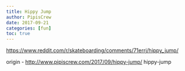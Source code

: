 ```yaml
---
title: Hippy Jump
author: PipisCrew
date: 2017-09-21
categories: [fun]
toc: true
---
```


https://www.reddit.com/r/skateboarding/comments/71errj/hippy_jump/

origin - http://www.pipiscrew.com/2017/09/hippy-jump/ hippy-jump